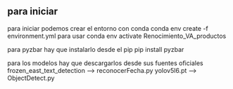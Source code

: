 ## para iniciar 
para iniciar podemos crear el entorno con conda 
conda env create -f environment.yml
para usar 
conda env activate Renocimiento_VA_productos

para pyzbar hay que instalarlo desde el pip
pip install pyzbar

para los modelos hay que descargarlos desde sus fuentes oficiales
frozen_east_text_detection --> reconocerFecha.py
yolov5l6.pt --> ObjectDetect.py